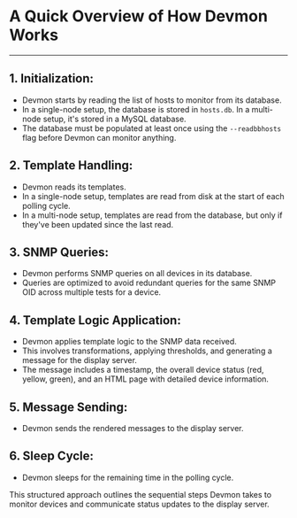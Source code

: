 # A Quick Overview of How Devmon Works

---

## 1. Initialization:
- Devmon starts by reading the list of hosts to monitor from its database.
- In a single-node setup, the database is stored in `hosts.db`. In a multi-node setup, it's stored in a MySQL database.
- The database must be populated at least once using the `--readbbhosts` flag before Devmon can monitor anything.

## 2. Template Handling:
- Devmon reads its templates.
- In a single-node setup, templates are read from disk at the start of each polling cycle.
- In a multi-node setup, templates are read from the database, but only if they've been updated since the last read.

## 3. SNMP Queries:
- Devmon performs SNMP queries on all devices in its database.
- Queries are optimized to avoid redundant queries for the same SNMP OID across multiple tests for a device.

## 4. Template Logic Application:
- Devmon applies template logic to the SNMP data received.
- This involves transformations, applying thresholds, and generating a message for the display server.
- The message includes a timestamp, the overall device status (red, yellow, green), and an HTML page with detailed device information.

## 5. Message Sending:
- Devmon sends the rendered messages to the display server.

## 6. Sleep Cycle:
- Devmon sleeps for the remaining time in the polling cycle.

This structured approach outlines the sequential steps Devmon takes to monitor devices and communicate status updates to the display server.
